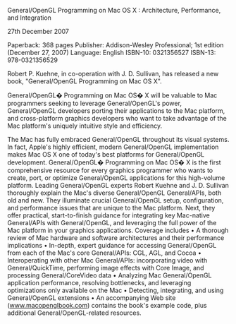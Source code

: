 

General/OpenGL Programming on Mac OS X : Architecture, Performance, and Integration

27th December 2007

Paperback: 368 pages
Publisher: Addison-Wesley Professional; 1st edition (December 27, 2007)
Language: English
ISBN-10: 0321356527
ISBN-13: 978-0321356529

Robert P. Kuehne, in co-operation with J. D. Sullivan, has released a new book, "General/OpenGL Programming on Mac OS X".

General/OpenGL� Programming on Mac OS� X will be valuable to Mac programmers seeking to leverage General/OpenGL's power, General/OpenGL developers porting their applications to the Mac platform, and cross-platform graphics developers who want to take advantage of the Mac platform's uniquely intuitive style and efficiency.

The Mac has fully embraced General/OpenGL throughout its visual systems. In fact, Apple's highly efficient, modern General/OpenGL implementation makes Mac OS X one of today's best platforms for General/OpenGL development. General/OpenGL� Programming on Mac OS� X is the first comprehensive resource for every graphics programmer who wants to create, port, or optimize General/OpenGL applications for this high-volume platform.
Leading General/OpenGL experts Robert Kuehne and J. D. Sullivan thoroughly explain the Mac's diverse General/OpenGL General/APIs, both old and new. They illuminate crucial General/OpenGL setup, configuration, and performance issues that are unique to the Mac platform. Next, they offer practical, start-to-finish guidance for integrating key Mac-native General/APIs with General/OpenGL, and leveraging the full power of the Mac platform in your graphics applications.
Coverage includes
	•	A thorough review of Mac hardware and software architectures and their performance implications
	•	In-depth, expert guidance for accessing General/OpenGL from each of the Mac's core General/APIs: CGL, AGL, and Cocoa
	•	Interoperating with other Mac General/APIs: incorporating video with General/QuickTime, performing image effects with Core Image, and processing General/CoreVideo data
	•	Analyzing Mac General/OpenGL application performance, resolving bottlenecks, and leveraging optimizations only available on the Mac
	•	Detecting, integrating, and using General/OpenGL extensions
	•	An accompanying Web site (www.macopenglbook.com) contains the book's example code, plus additional General/OpenGL-related resources.
